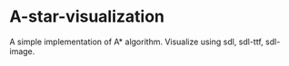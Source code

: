 # A-star-visualization
A simple implementation of A* algorithm. Visualize using sdl, sdl-ttf, sdl-image.
